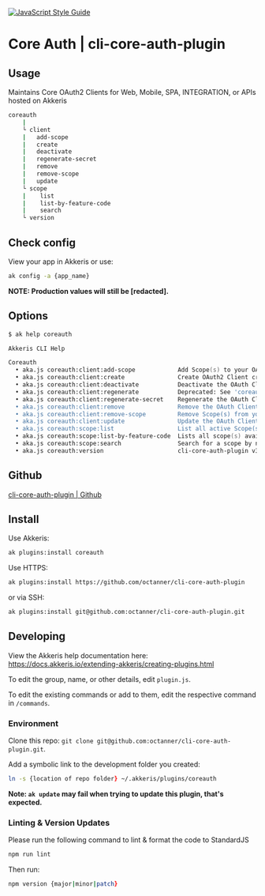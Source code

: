 [![JavaScript Style Guide](https://img.shields.io/badge/code_style-standard-brightgreen.svg)](https://standardjs.com)

# Core Auth | cli-core-auth-plugin

## Usage

Maintains Core OAuth2 Clients for Web, Mobile, SPA,
 INTEGRATION, or APIs hosted on Akkeris

```zsh
coreauth
    |
    └ client
    |   add-scope
    |   create
    |   deactivate
    |   regenerate-secret
    |   remove
    |   remove-scope
    |   update
    └ scope
    |    list
    |    list-by-feature-code
    |    search
    └ version
```

## Check config

View your app in Akkeris or use:

```zsh
ak config -a {app_name}
```

**NOTE: Production values will still be [redacted].**

## Options

```zsh
$ ak help coreauth

Akkeris CLI Help

Coreauth
  • aka.js coreauth:client:add-scope            Add Scope(s) to your OAuth Client
  • aka.js coreauth:client:create               Create OAuth2 Client credentials and assign them to the specified app
  • aka.js coreauth:client:deactivate           Deactivate the OAuth Client and remove the config from the specified app
  • aka.js coreauth:client:regenerate           Deprecated: See 'coreauth:client:regenerate-secret'
  • aka.js coreauth:client:regenerate-secret    Regenerate the OAuth Client's 'client_secret' and update the config for the specified app
  • aka.js coreauth:client:remove               Remove the OAuth Client configuration variables from the specified app (Does not deactivate OAuth Client)
  • aka.js coreauth:client:remove-scope         Remove Scope(s) from your OAuth Client
  • aka.js coreauth:client:update               Update the OAuth Client and add/update the config for the specified app
  • aka.js coreauth:scope:list                  List all active Scope(s) available to add to your App's OAuth Client
  • aka.js coreauth:scope:list-by-feature-code  Lists all scope(s) available by feature code
  • aka.js coreauth:scope:search                Search for a scope by name
  • aka.js coreauth:version                     cli-core-auth-plugin v3.0.2
```

## Github

[cli-core-auth-plugin | Github](https://github.com/octanner/cli-core-auth-plugin)

## Install

Use Akkeris:

```zsh
ak plugins:install coreauth
```

Use HTTPS:

```zsh
ak plugins:install https://github.com/octanner/cli-core-auth-plugin
```

or via SSH:

```zsh
ak plugins:install git@github.com:octanner/cli-core-auth-plugin.git
```

## Developing

View the Akkeris help documentation here: https://docs.akkeris.io/extending-akkeris/creating-plugins.html

To edit the group, name, or other details, edit `plugin.js`.

To edit the existing commands or add to them, edit the respective command in `/commands`.

### Environment

Clone this repo: `git clone git@github.com:octanner/cli-core-auth-plugin.git`.

Add a symbolic link to the development folder you created: 

```zsh
ln -s {location of repo folder} ~/.akkeris/plugins/coreauth
```

**Note: `ak update` may fail when trying to update this plugin, that's expected.**

### Linting & Version Updates

Please run the following command to lint & format the code to StandardJS

```zsh
npm run lint
```

Then run:

```zsh
npm version {major|minor|patch}
```
